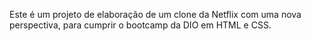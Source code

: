Este é um projeto de elaboração de um clone da Netflix com uma nova perspectiva, para cumprir o bootcamp da DIO em HTML e CSS.
